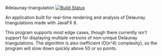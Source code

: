 #delaunay-triangulation [![Build Status](https://magnum.travis-ci.com/Decateron/delaunay-triangulation.svg?token=ZMKSt61qYsroKf5FBCgc&branch=master)](https://magnum.travis-ci.com/Decateron/delaunay-triangulation)

An application built for real-time rendering and analysis of Delaunay triangulations made with JavaFX 8.

This program supports most edge cases, though there currently isn't support for displaying multiple versions of non-unique Delaunay triangulations. The algorithm is also inefficient (O(n^4) complexity), so the program will slow down quickly above 50 or so points.
